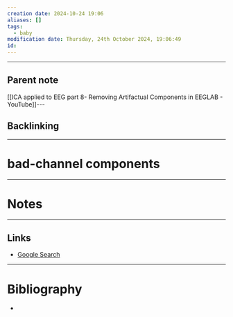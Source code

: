 ```yaml
---
creation date: 2024-10-24 19:06
aliases: []
tags:
  - baby
modification date: Thursday, 24th October 2024, 19:06:49
id:
---
```

---

## Parent note
[[ICA applied to EEG part 8- Removing Artifactual Components in EEGLAB - YouTube]]---
## Backlinking


---
# bad-channel components


---
# Notes


---
## Links
- [Google Search](https://www.google.com/search?q=bad-channel+components)

---
# Bibliography
+ 